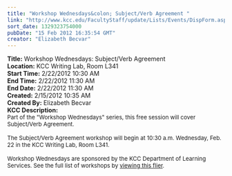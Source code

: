 ```yaml
---
title: "Workshop Wednesdays&colon; Subject/Verb Agreement "
link: "http://www.kcc.edu/FacultyStaff/update/Lists/Events/DispForm.aspx?ID=216"
sort_date: 1329323754000
pubDate: "15 Feb 2012 16:35:54 GMT"
creator: "Elizabeth Becvar"
---
```


<div><b>Title:</b> Workshop Wednesdays: Subject/Verb Agreement </div>
<div><b>Location:</b> KCC Writing Lab, Room L341</div>
<div><b>Start Time:</b> 2/22/2012 10:30 AM</div>
<div><b>End Time:</b> 2/22/2012 11:30 AM</div>
<div><b>End Date:</b> 2/22/2012 11:30 AM</div>
<div><b>Created:</b> 2/15/2012 10:35 AM</div>
<div><b>Created By:</b> Elizabeth Becvar</div>
<div><b>KCC Description:</b> <div class=ExternalClass37EB3A528E4248F798FC761C5E48D30C>
<div><font size=2>Part of the &quot;Workshop Wednesdays&quot; series, this free session will cover Subject/Verb Agreement.<br> <br>The Subject/Verb Agreement workshop will begin at 10:30 a.m. Wednesday, Feb. 22 in the KCC Writing Lab, Room L341.<br> <br>Workshop Wednesdays are sponsored by the KCC Department of Learning Services. See the full list of workshops by <a href="/Documents/Writinglabworkshopspdf.pdf">viewing this flier</a>.<br> <br></font></div></div></div>

